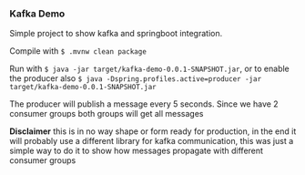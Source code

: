 ### Kafka Demo

Simple project to show kafka and springboot integration.

Compile with `$ .mvnw clean package`

Run with `$ java -jar target/kafka-demo-0.0.1-SNAPSHOT.jar`,
or to enable the producer also `$ java -Dspring.profiles.active=producer -jar target/kafka-demo-0.0.1-SNAPSHOT.jar`

The producer will publish a message every 5 seconds. Since we have 2 consumer groups both groups will get all messages

**Disclaimer** this is in no way shape or form ready for production, in the end it will probably use a different library 
for kafka communication, this was just a simple way to do it to show how messages propagate with different consumer groups